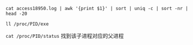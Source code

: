 





`cat access18950.log | awk '{print $1}' | sort | uniq -c | sort -nr | head -20`  



`ll /proc/PID/exe`  

`cat /proc/PID/status` 找到该子进程对应的父进程   


